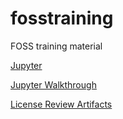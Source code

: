 # fosstraining
FOSS training material 


[Jupyter](http://jupyter.joneslaw.io:8888)

[Jupyter Walkthrough](./jupyter.md)

[License Review Artifacts](https://drive.google.com/drive/folders/0B8tna2LGHIRxWmd5UTFBbXF1UjA?usp=sharing)
